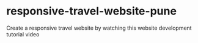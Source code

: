 # responsive-travel-website-pune
Create a responsive travel website by watching this website development tutorial video
